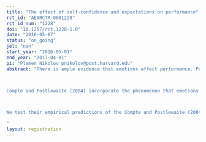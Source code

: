 ```yaml
---
title: "The effect of self-confidence and expectations on performance"
rct_id: "AEARCTR-0001228"
rct_id_num: "1228"
doi: "10.1257/rct.1228-1.0"
date: "2016-05-07"
status: "on_going"
jel: "nan"
start_year: "2016-05-01"
end_year: "2017-04-01"
pi: "Plamen Nikolov pnikolov@post.harvard.edu"
abstract: "There is ample evidence that emotions affect performance. Positive emotions can improve performance, while negative ones can diminish it. For example, the fears induced by the possibility of failure or of negative evaluations have physiological consequences (shaking, loss of concentration) that may impair performance in sports, on stage, or at school. There is also ample evidence that individuals have distorted recollection of past events and distorted attributions of the causes of success or failure. Recollection of good events or successes is typically easier than recollection of bad ones or failures. Successes tend to be attributed to intrinsic aptitudes or effort, while failures are attributed to bad luck. In addition, these attributions are often reversed when judging the performance of others.

Compte and Postlewaite (2004) incorporate the phenomenon that emotions affect performance into an otherwise standard decision theoretic model and show that in a world where performance depends on emotions, biases in information processing enhance welfare.

We test their empirical predictions of the Compte and Postlewaite (2004) model using the study design described below. 
"
layout: registration
---
```


